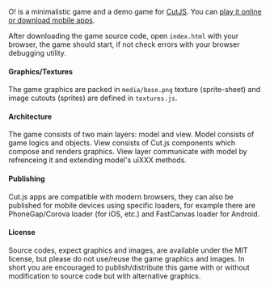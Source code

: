 O! is a minimalistic game and a demo game for [CutJS](http://cutjs.org/). You can [play it online or download mobile apps](http://piqnt.com/o/).

After downloading the game source code, open `index.html` with your browser, the game should start, if not check errors with your browser debugging utility.

#### Graphics/Textures
The game graphics are packed in `media/base.png` texture (sprite-sheet) and image cutouts (sprites) are defined in `textures.js`.

#### Architecture
The game consists of two main layers: model and view. Model consists of game logics and objects. View consists of Cut.js components which compose and renders graphics. View layer communicate with model by refrenceing it and extending model's uiXXX methods.

#### Publishing
Cut.js apps are compatible with modern browsers, they can also be published for mobile devices using specific loaders, for example there are PhoneGap/Corova loader (for iOS, etc.) and FastCanvas loader for Android.

#### License
Source codes, expect graphics and images, are available under the MIT license, but please do not use/reuse the game graphics and images.
In short you are encouraged to publish/distribute this game with or without modification to source code but with alternative graphics.
